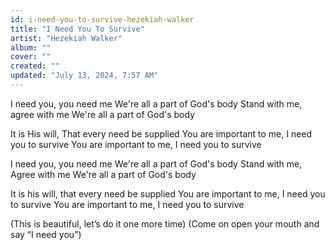 ```yaml
---
id: i-need-you-to-survive-hezekiah-walker
title: "I Need You To Survive"
artist: "Hezekiah Walker"
album: ""
cover: ""
created: ""
updated: "July 13, 2024, 7:57 AM"
---
```


I need you, you need me
We're all a part of God's body
Stand with me, agree with me
We're all a part of God's body

It is His will,
That every need be supplied
You are important to me, 
I need you to survive
You are important to me,
I need you to survive

I need you, you need me
We're all a part of God's body
Stand with me, Agree with me
We're all a part of God's body

It is his will, that every need be supplied
You are important to me, 
I need you to survive
You are important to me, I need you to survive

(This is beautiful, let’s do it one more time)
(Come on open your mouth and say “I need you”)